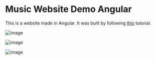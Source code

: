 # Music Website Demo Angular

This is a website made in Angular. It was built by following [this](https://2122moodle.isel.pt/pluginfile.php/1159337/mod_resource/content/0/4%C2%BATutorial.pdf) tutorial.

![image](https://user-images.githubusercontent.com/75852333/168808472-e4207b87-1395-445d-ac44-52cc9f53d09d.png)

![image](https://user-images.githubusercontent.com/75852333/168808373-c5ca6c9a-9d75-45a3-b6a3-b0feccf676b7.png)

![image](https://user-images.githubusercontent.com/75852333/168808430-99ade157-707f-4154-b624-64342eab4792.png)
